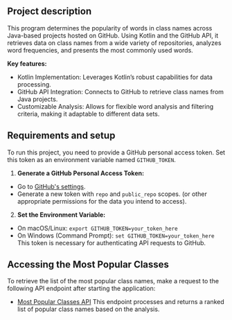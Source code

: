 ## Project description
This program determines the popularity of words in class names across Java-based projects hosted on GitHub.
Using Kotlin and the GitHub API, it retrieves data on class names from a wide variety of repositories, analyzes word frequencies, and presents the most commonly used words.

**Key features:**
* Kotlin Implementation: Leverages Kotlin’s robust capabilities for data processing.
* GitHub API Integration: Connects to GitHub to retrieve class names from Java projects.
* Customizable Analysis: Allows for flexible word analysis and filtering criteria, making it adaptable to different data sets.

## Requirements and setup
To run this project, you need to provide a GitHub personal access token.
Set this token as an environment variable named `GITHUB_TOKEN`.

1. **Generate a GitHub Personal Access Token:**
* Go to [GitHub's settings](https://github.com/settings/tokens).
* Generate a new token with `repo` and `public_repo` scopes. (or other appropriate permissions for the data you intend to access).

2. **Set the Environment Variable:**
* On macOS/Linux: `export GITHUB_TOKEN=your_token_here`
* On Windows (Command Prompt):  `set GITHUB_TOKEN=your_token_here`
  This token is necessary for authenticating API requests to GitHub.

## Accessing the Most Popular Classes
To retrieve the list of the most popular class names, make a request to the following API endpoint after starting the application:
* [Most Popular Classes API](http://localhost:8080/popular-classnames/process)
  This endpoint processes and returns a ranked list of popular class names based on the analysis.
